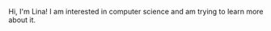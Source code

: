 Hi, I'm Lina! I am interested in computer science and am trying to learn more about it.

<!---
linahsu32/linahsu32 is a ✨ special ✨ repository because its `README.md` (this file) appears on your GitHub profile.
You can click the Preview link to take a look at your changes.
--->

